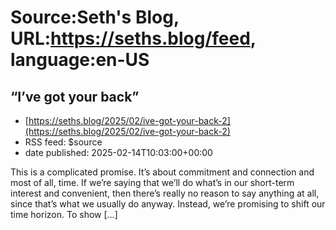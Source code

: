 # Source:Seth's Blog, URL:https://seths.blog/feed, language:en-US

## “I’ve got your back”
 - [https://seths.blog/2025/02/ive-got-your-back-2](https://seths.blog/2025/02/ive-got-your-back-2)
 - RSS feed: $source
 - date published: 2025-02-14T10:03:00+00:00

This is a complicated promise. It&#8217;s about commitment and connection and most of all, time. If we&#8217;re saying that we&#8217;ll do what&#8217;s in our short-term interest and convenient, then there&#8217;s really no reason to say anything at all, since that&#8217;s what we usually do anyway. Instead, we&#8217;re promising to shift our time horizon. To show [&#8230;]

